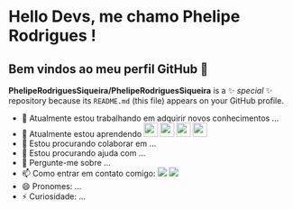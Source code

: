 # Hello Devs, me chamo Phelipe Rodrigues ! 
## Bem vindos ao meu perfil GitHub 👋


**PhelipeRodriguesSiqueira/PhelipeRodriguesSiqueira** is a ✨ _special_ ✨ repository because its `README.md` (this file) appears on your GitHub profile.

- 🔭 Atualmente estou trabalhando em adquirir novos conhecimentos ...
- 🌱 Atualmente estou aprendendo <img src="https://cdn.jsdelivr.net/gh/devicons/devicon@latest/icons/git/git-original.svg" width="25" height="25" /> <img src="https://cdn.jsdelivr.net/gh/devicons/devicon@latest/icons/github/github-original-wordmark.svg" width="25" height="25"/>
<img src="https://cdn.jsdelivr.net/gh/devicons/devicon@latest/icons/html5/html5-original-wordmark.svg" width="25" height="25" /> <img src="https://cdn.jsdelivr.net/gh/devicons/devicon@latest/icons/css3/css3-original-wordmark.svg" width="25" height="25" />
- 👯 Estou procurando colaborar em  ...
- 🤔 Estou procurando ajuda com ...
- 💬 Pergunte-me sobre ...
- 📫 Como entrar em contato comigo: <a href="https://www.linkedin.com/in/phelipe-rodrigues-994546b3" target="_blank"><img loading="lazy" src="https://img.shields.io/badge/-LinkedIn-%230077B5?style=for-the-badge&logo=linkedin&logoColor=white" target="_blank"></a> <a href = "mailto:phelipe.r.siqueira@gmail.com"><img loading="lazy" src="https://img.shields.io/badge/Gmail-D14836?style=for-the-badge&logo=gmail&logoColor=white" target="_blank"></a>  
- 😄 Pronomes: ...
- ⚡ Curiosidade: ...

